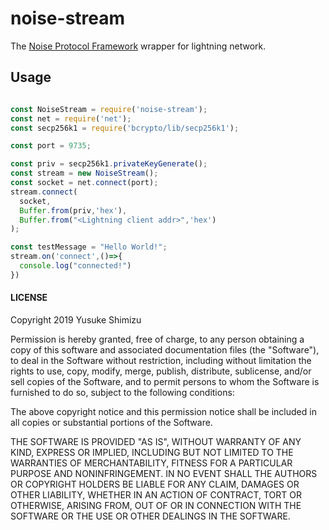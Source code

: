 # noise-stream

The [Noise Protocol Framework](http://noiseprotocol.org/noise.html) wrapper for lightning network.

## Usage

```js

const NoiseStream = require('noise-stream');
const net = require('net');
const secp256k1 = require('bcrypto/lib/secp256k1');

const port = 9735;

const priv = secp256k1.privateKeyGenerate();
const stream = new NoiseStream();
const socket = net.connect(port);
stream.connect(
  socket,
  Buffer.from(priv,'hex'),
  Buffer.from("<Lightning client addr>",'hex')
);

const testMessage = "Hello World!";
stream.on('connect',()=>{
  console.log("connected!")
})

```

#### LICENSE

Copyright 2019 Yusuke Shimizu

Permission is hereby granted, free of charge, to any person obtaining a copy of this software and associated documentation files (the "Software"), to deal in the Software without restriction, including without limitation the rights to use, copy, modify, merge, publish, distribute, sublicense, and/or sell copies of the Software, and to permit persons to whom the Software is furnished to do so, subject to the following conditions:

The above copyright notice and this permission notice shall be included in all copies or substantial portions of the Software.

THE SOFTWARE IS PROVIDED "AS IS", WITHOUT WARRANTY OF ANY KIND, EXPRESS OR IMPLIED, INCLUDING BUT NOT LIMITED TO THE WARRANTIES OF MERCHANTABILITY, FITNESS FOR A PARTICULAR PURPOSE AND NONINFRINGEMENT. IN NO EVENT SHALL THE AUTHORS OR COPYRIGHT HOLDERS BE LIABLE FOR ANY CLAIM, DAMAGES OR OTHER LIABILITY, WHETHER IN AN ACTION OF CONTRACT, TORT OR OTHERWISE, ARISING FROM, OUT OF OR IN CONNECTION WITH THE SOFTWARE OR THE USE OR OTHER DEALINGS IN THE SOFTWARE.
